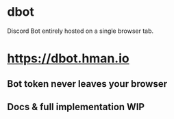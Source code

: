 # dbot
Discord Bot entirely hosted on a single browser tab.

# https://dbot.hman.io

## Bot token never leaves your browser

## Docs & full implementation WIP

